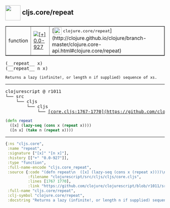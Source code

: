 ## <img width="48px" valign="middle" src="http://i.imgur.com/Hi20huC.png"> cljs.core/repeat

 <table border="1">
<tr>
<td>function</td>
<td><a href="https://github.com/cljsinfo/api-refs/tree/0.0-927"><img valign="middle" alt="[+] 0.0-927" src="https://img.shields.io/badge/+-0.0--927-lightgrey.svg"></a> </td>
<td>
[<img height="24px" valign="middle" src="http://i.imgur.com/1GjPKvB.png"> <samp>clojure.core/repeat</samp>](http://clojure.github.io/clojure/branch-master/clojure.core-api.html#clojure.core/repeat)
</td>
</tr>
</table>

 <samp>
(__repeat__ x)<br>
(__repeat__ n x)<br>
</samp>

```
Returns a lazy (infinite!, or length n if supplied) sequence of xs.
```

---

 <pre>
clojurescript @ r1011
└── src
    └── cljs
        └── cljs
            └── <ins>[core.cljs:1767-1770](https://github.com/clojure/clojurescript/blob/r1011/src/cljs/cljs/core.cljs#L1767-L1770)</ins>
</pre>

```clj
(defn repeat
  ([x] (lazy-seq (cons x (repeat x))))
  ([n x] (take n (repeat x))))
```


---

```clj
{:ns "cljs.core",
 :name "repeat",
 :signature ["[x]" "[n x]"],
 :history [["+" "0.0-927"]],
 :type "function",
 :full-name-encode "cljs.core_repeat",
 :source {:code "(defn repeat\n  ([x] (lazy-seq (cons x (repeat x))))\n  ([n x] (take n (repeat x))))",
          :filename "clojurescript/src/cljs/cljs/core.cljs",
          :lines [1767 1770],
          :link "https://github.com/clojure/clojurescript/blob/r1011/src/cljs/cljs/core.cljs#L1767-L1770"},
 :full-name "cljs.core/repeat",
 :clj-symbol "clojure.core/repeat",
 :docstring "Returns a lazy (infinite!, or length n if supplied) sequence of xs."}

```
